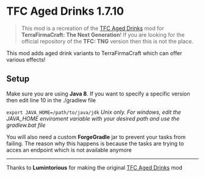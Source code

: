# TFC Aged Drinks 1.7.10
> This mod is a recreation of the [TFC Aged Drinks](https://www.curseforge.com/minecraft/mc-mods/tfc-aged-drinks "TFC Aged Drinks") mod for **TerraFirmaCraft: The Next Generation**! If you are looking for the official repository of the **TFC: TNG** version then this is not the place.

This mod adds aged drink variants to TerraFirmaCraft which can offer various effects!

## Setup
Make sure you are using **Java 8**. If you want to specify a specific version then edit line 10 in the ./gradlew file

`export JAVA_HOME=/path/to/java/jdk`
*Unix only. For windows, edit the JAVA_HOME enviroment variable with your desired path and use the gradlew.bat file*

You will also need a custom **ForgeGradle** jar to prevent your tasks from failing. The reason why this happens is because the tasks are trying to acces an endpoint which is not available anymore

------------

Thanks to **Lumintorious** for making the original [TFC Aged Drinks](https://www.curseforge.com/minecraft/mc-mods/tfc-aged-drinks "TFC Aged Drinks") mod

